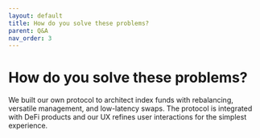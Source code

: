 ```yaml
---
layout: default
title: How do you solve these problems?
parent: Q&A
nav_order: 3
---
```


# How do you solve these problems?

We built our own protocol to architect index funds with rebalancing, versatile management, and low-latency swaps. The protocol is integrated with DeFi products and our UX refines user interactions for the simplest experience. 

